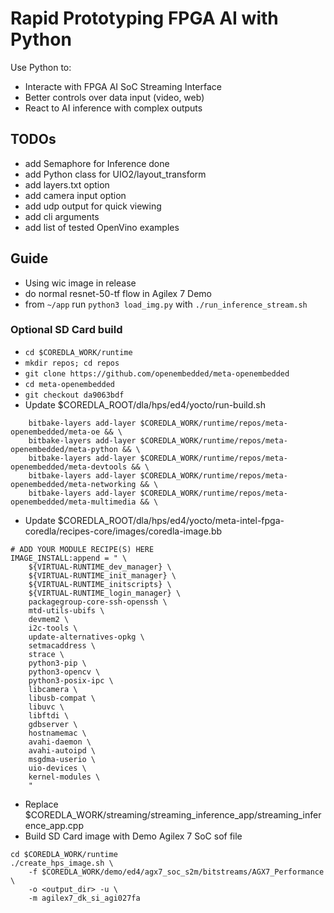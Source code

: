 # Rapid Prototyping FPGA AI with Python

Use Python to:
* Interacte with FPGA AI SoC Streaming Interface
* Better controls over data input (video, web)
* React to AI inference with complex outputs

## TODOs

* add Semaphore for Inference done
* add Python class for UIO2/layout_transform
* add layers.txt option
* add camera input option
* add udp output for quick viewing
* add cli arguments
* add list of tested OpenVino examples

## Guide

* Using wic image in release
* do normal resnet-50-tf flow in Agilex 7 Demo
* from `~/app` run `python3 load_img.py` with `./run_inference_stream.sh`

### Optional SD Card build

* `cd $COREDLA_WORK/runtime` 
* `mkdir repos; cd repos`
* `git clone https://github.com/openembedded/meta-openembedded`
* `cd meta-openembedded`
* `git checkout da9063bdf`
* Update $COREDLA_ROOT/dla/hps/ed4/yocto/run-build.sh
``` 
    bitbake-layers add-layer $COREDLA_WORK/runtime/repos/meta-openembedded/meta-oe && \
    bitbake-layers add-layer $COREDLA_WORK/runtime/repos/meta-openembedded/meta-python && \
    bitbake-layers add-layer $COREDLA_WORK/runtime/repos/meta-openembedded/meta-devtools && \
    bitbake-layers add-layer $COREDLA_WORK/runtime/repos/meta-openembedded/meta-networking && \
    bitbake-layers add-layer $COREDLA_WORK/runtime/repos/meta-openembedded/meta-multimedia && \
```
* Update $COREDLA_ROOT/dla/hps/ed4/yocto/meta-intel-fpga-coredla/recipes-core/images/coredla-image.bb
```
# ADD YOUR MODULE RECIPE(S) HERE
IMAGE_INSTALL:append = " \
	${VIRTUAL-RUNTIME_dev_manager} \
	${VIRTUAL-RUNTIME_init_manager} \
	${VIRTUAL-RUNTIME_initscripts} \
	${VIRTUAL-RUNTIME_login_manager} \
	packagegroup-core-ssh-openssh \
	mtd-utils-ubifs \
	devmem2 \
	i2c-tools \
	update-alternatives-opkg \
	setmacaddress \
	strace \
	python3-pip \
	python3-opencv \
	python3-posix-ipc \
	libcamera \
	libusb-compat \
	libuvc \
	libftdi \
	gdbserver \
	hostnamemac \
	avahi-daemon \
	avahi-autoipd \
	msgdma-userio \
	uio-devices \
	kernel-modules \
	"
```
* Replace $COREDLA_WORK/streaming/streaming_inference_app/streaming_inference_app.cpp 
* Build SD Card image with Demo Agilex 7 SoC sof file
```
cd $COREDLA_WORK/runtime
./create_hps_image.sh \
    -f $COREDLA_WORK/demo/ed4/agx7_soc_s2m/bitstreams/AGX7_Performance \
    -o <output_dir> -u \
    -m agilex7_dk_si_agi027fa
```